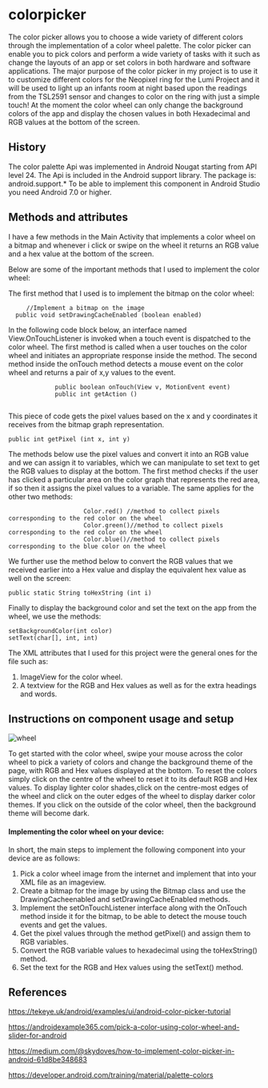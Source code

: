 # colorpicker
The color picker allows you to choose a wide variety of different colors through the implementation of a color wheel palette. The color picker can enable you to pick colors and perform a wide variety of tasks with it such as change the layouts of an app or set colors in both hardware and software applications. The major purpose of the color picker in my project is to use it to customize different colors for the Neopixel ring for the Lumi Project and it will be used to light up an infants room at night based upon the readings from the TSL2591 sensor and changes to color on the ring with just a simple touch! At the moment the color wheel can only change the background colors of the app and display the chosen values in both Hexadecimal and RGB values at the bottom of the screen.

## History
The color palette Api was implemented in Android Nougat starting from API level 24. The Api is included in the Android support library. The package is: android.support.* To be able to implement this component in Android Studio you need Android 7.0 or higher.
## Methods and attributes
I have a few methods in the Main Activity that implements a color wheel on a bitmap and whenever i click or swipe on the wheel it returns an RGB value and a hex value at the bottom of the screen.

Below are some of the important methods that I used to implement the color wheel: 

The first method that I used is to implement the bitmap on the color wheel:
```
     //Implement a bitmap on the image
  public void setDrawingCacheEnabled (boolean enabled)
```
In the following code block below, an interface named View.OnTouchListener is invoked when a touch event is dispatched to the color wheel. The first method is called when a user touches on the color wheel and initiates an appropriate response inside the method. The second method inside the onTouch method detects a mouse event on the color wheel and returns a pair of x,y values to the event.
```
             public boolean onTouch(View v, MotionEvent event)
             public int getAction ()               
                
```
This piece of code gets the pixel values based on the x and y coordinates it receives from the bitmap graph representation.
```
public int getPixel (int x, int y)
```
The methods below use the pixel values and convert it into an RGB value and we can assign it to variables, which we can manipulate to set text to get the RGB values to display at the bottom. The first method checks if the user has clicked a particular area on the color graph that represents the red area, if so then it assigns the pixel values to a variable. The same applies for the other two methods:
```
                     Color.red() //method to collect pixels corresponding to the red color on the wheel
                     Color.green()//method to collect pixels corresponding to the red color on the wheel
                     Color.blue()//method to collect pixels corresponding to the blue color on the wheel
 ```
We further use the method below to convert the RGB values that we received earlier into a Hex value and display the equivalent hex value as well on the screen:
 ```
public static String toHexString (int i)
```
 Finally to display the background color and set the text on the app from the wheel, we use the methods:
 ```
 setBackgroundColor(int color)
 setText(char[], int, int)
 ```
The XML attributes that I used for this project were the general ones for the file such as: 
1. ImageView for the color wheel.
2. A textview for the RGB and Hex values as well as for the extra headings and words.

## Instructions on component usage and setup
 
![wheel](https://user-images.githubusercontent.com/55503392/70555168-87523e80-1b4c-11ea-95c3-8f27e851a9a7.png)
 
To get started with the color wheel, swipe your mouse across the color wheel to pick a variety of colors and change the background theme of the page, with RGB and Hex values displayed at the bottom. To reset the colors simply click on the centre of the wheel to reset it to its default RGB and Hex values. To display lighter color shades,click on the centre-most edges of the wheel and click on the outer edges of the wheel to display darker color themes. If you click on the outside of the color wheel, then the background theme will become dark. 
 
#### Implementing the color wheel on your device:

In short, the main steps to implement the following component into your device are as follows:  
 1. Pick a color wheel image from the internet and implement that into your XML file as an imageview.
 2. Create a bitmap for the image by using the Bitmap class and use the DrawingCacheenabled and setDrawingCacheEnabled methods.
 3. Implement the setOnTouchListener interface along with the OnTouch method inside it for the bitmap, to be able to detect the mouse touch events and get the values.
 4. Get the pixel values through the method getPixel() and assign them to RGB variables.
 5. Convert the RGB variable values to hexadecimal using the toHexString() method.
 6. Set the text for the RGB and Hex values using the setText() method.

## References

https://tekeye.uk/android/examples/ui/android-color-picker-tutorial

https://androidexample365.com/pick-a-color-using-color-wheel-and-slider-for-android

https://medium.com/@skydoves/how-to-implement-color-picker-in-android-61d8be348683

https://developer.android.com/training/material/palette-colors
